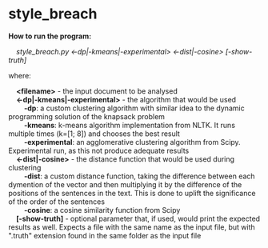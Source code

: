 # style_breach

**How to run the program:**  
  
&nbsp;&nbsp;&nbsp;&nbsp;_style_breach.py <file> <-dp|-kmeans|-experimental> <-dist|-cosine> [-show-truth]_  
  
where:  
  
&nbsp;&nbsp;&nbsp;&nbsp;__&lt;filename&gt;__ - the input document to be analysed  
&nbsp;&nbsp;&nbsp;&nbsp;__&lt;-dp|-kmeans|-experimental&gt;__ - the algorithm that would be used  
&nbsp;&nbsp;&nbsp;&nbsp;&nbsp;&nbsp;&nbsp;&nbsp;__-dp__: a custom clustering algorithm with similar idea to the dynamic programming solution of the knapsack problem  
&nbsp;&nbsp;&nbsp;&nbsp;&nbsp;&nbsp;&nbsp;&nbsp;__-kmeans__: k-means algorithm implementation from NLTK. It runs multiple times (k=[1; 8]) and chooses the best result  
&nbsp;&nbsp;&nbsp;&nbsp;&nbsp;&nbsp;&nbsp;&nbsp;__-experimental__: an agglomerative clustering algorithm from Scipy. Experimental run, as this not produce adequate results  
&nbsp;&nbsp;&nbsp;&nbsp;__&lt;-dist|-cosine&gt;__ - the distance function that would be used during clustering  
&nbsp;&nbsp;&nbsp;&nbsp;&nbsp;&nbsp;&nbsp;&nbsp;__-dist__: a custom distance function, taking the difference between each dymention of the vector and then multiplying it by the difference of the positions of the sentences in the text. This is done to uplift the significance of the order of the sentences  
&nbsp;&nbsp;&nbsp;&nbsp;&nbsp;&nbsp;&nbsp;&nbsp;__-cosine__: a cosine similarity function from Scipy  
&nbsp;&nbsp;&nbsp;&nbsp;__[-show-truth]__ - optional parameter that, if used, would print the expected results as well. Expects a file with the same name as the input file, but with ".truth" extension found in the same folder as the input file  
